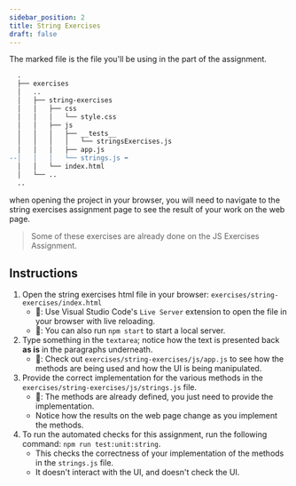 ```yaml
---
sidebar_position: 2
title: String Exercises
draft: false
---
```

The marked file is the file you'll be using in the part of the assignment.
```diff
  .
  ├── exercises
  │   ..
  │   ├── string-exercises
  │   │   ├── css
  │   │   │   └── style.css
  │   │   ├── js
  │   │   │   ├── __tests__
  │   │   │   │   └── stringsExercises.js
  │   │   │   ├── app.js
--│   │   │   └── strings.js ⬅️
  │   │   └── index.html
  │   └── ..
  ..
```
when opening the project in your browser, you will need to navigate to the string exercises assignment page to see the result of your work on the web page.

> Some of these exercises are already done on the JS Exercises Assignment.

## Instructions
1. Open the string exercises html file in your browser: `exercises/string-exercises/index.html`
    * 🦉: Use Visual Studio Code's `Live Server` extension to open the file in your browser with live reloading.
    * 🦉: You can also run `npm start` to start a local server.
2. Type something in the `textarea`; notice how the text is presented back **as is** in the paragraphs underneath.
    * 🦉: Check out `exercises/string-exercises/js/app.js` to see how the methods are being used and how the UI is being manipulated.
3. Provide the correct implementation for the various methods in the `exercises/string-exercises/js/strings.js` file.
    * 🦉: The methods are already defined, you just need to provide the implementation.
    * Notice how the results on the web page change as you implement the methods.
4. To run the automated checks for this assignment, run the following command: `npm run test:unit:string`.
    * This checks the correctness of your implementation of the methods in the `strings.js` file.
    * It doesn't interact with the UI, and doesn't check the UI.